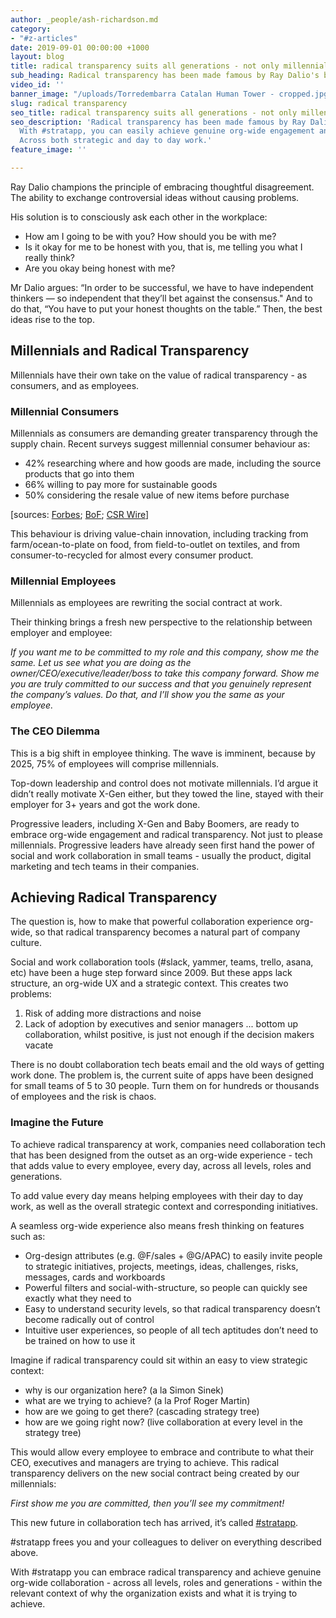 ```yaml
---
author: _people/ash-richardson.md
category:
- "#z-articles"
date: 2019-09-01 00:00:00 +1000
layout: blog
title: radical transparency suits all generations - not only millennials
sub_heading: Radical transparency has been made famous by Ray Dalio's book Principles.
video_id: ''
banner_image: "/uploads/Torredembarra Catalan Human Tower - cropped.jpg"
slug: radical transparency
seo_title: radical transparency suits all generations - not only millennials
seo_description: 'Radical transparency has been made famous by Ray Dalio''s book Principles.
  With #stratapp, you can easily achieve genuine org-wide engagement and radical transparency.
  Across both strategic and day to day work.'
feature_image: ''

---
```

Ray Dalio champions the principle of embracing thoughtful disagreement. The ability to exchange controversial ideas without causing problems.

His solution is to consciously ask each other in the workplace:

* How am I going to be with you? How should you be with me?
* Is it okay for me to be honest with you, that is, me telling you what I really think?
* Are you okay being honest with me?

Mr Dalio argues: “In order to be successful, we have to have independent thinkers — so independent that they’ll bet against the consensus." And to do that, “You have to put your honest thoughts on the table.” Then, the best ideas rise to the top.

## Millennials and Radical Transparency

Millennials have their own take on the value of radical transparency - as consumers, and as employees.

### Millennial Consumers

Millennials as consumers are demanding greater transparency through the supply chain. Recent surveys suggest millennial consumer behaviour as:

* 42% researching where and how goods are made, including the source products that go into them
* 66% willing to pay more for sustainable goods
* 50% considering the resale value of new items before purchase

\[sources: [Forbes](https://www.forbes.com/sites/pamdanziger/2019/05/29/3-ways-millennials-and-gen-z-consumers-are-radically-transforming-the-luxury-market/#a8663ac479fd "Forbes"); [BoF](https://www.businessoffashion.com/articles/intelligence/the-year-ahead-the-case-for-radical-transparency "BoF"); [CSR Wire](https://www.csrwire.com/press_releases/42057-Are-You-Ready-for-the-Honest-Generation- "CSR Wire")\]

This behaviour is driving value-chain innovation, including tracking from farm/ocean-to-plate on food, from field-to-outlet on textiles, and from consumer-to-recycled for almost every consumer product.

### Millennial Employees

Millennials as employees are rewriting the social contract at work.

Their thinking brings a fresh new perspective to the relationship between employer and employee:

_If you want me to be committed to my role and this company, show me the same. Let us see what you are doing as the owner/CEO/executive/leader/boss to take this company forward. Show me you are truly committed to our success and that you genuinely represent the company’s values. Do that, and I’ll show you the same as your employee._

### The CEO Dilemma

This is a big shift in employee thinking. The wave is imminent, because by 2025, 75% of employees will comprise millennials.

Top-down leadership and control does not motivate millennials. I’d argue it didn’t really motivate X-Gen either, but they towed the line, stayed with their employer for 3+ years and got the work done.

Progressive leaders, including X-Gen and Baby Boomers, are ready to embrace org-wide engagement and radical transparency. Not just to please millennials. Progressive leaders have already seen first hand the power of social and work collaboration in small teams - usually the product, digital marketing and tech teams in their companies.

## Achieving Radical Transparency

The question is, how to make that powerful collaboration experience org-wide, so that radical transparency becomes a natural part of company culture.

Social and work collaboration tools (#slack, yammer, teams, trello, asana, etc) have been a huge step forward since 2009. But these apps lack structure, an org-wide UX and a strategic context. This creates two problems:

1. Risk of adding more distractions and noise
2. Lack of adoption by executives and senior managers ... bottom up collaboration, whilst positive, is just not enough if the decision makers vacate

There is no doubt collaboration tech beats email and the old ways of getting work done. The problem is, the current suite of apps have been designed for small teams of 5 to 30 people. Turn them on for hundreds or thousands of employees and the risk is chaos.

### Imagine the Future

To achieve radical transparency at work, companies need collaboration tech that has been designed from the outset as an org-wide experience - tech that adds value to every employee, every day, across all levels, roles and generations.

To add value every day means helping employees with their day to day work, as well as the overall strategic context and corresponding initiatives.

A seamless org-wide experience also means fresh thinking on features such as:

* Org-design attributes (e.g. @F/sales + @G/APAC) to easily invite people to strategic initiatives, projects, meetings, ideas, challenges, risks, messages, cards and workboards
* Powerful filters and social-with-structure, so people can quickly see exactly what they need to
* Easy to understand security levels, so that radical transparency doesn’t become radically out of control
* Intuitive user experiences, so people of all tech aptitudes don’t need to be trained on how to use it

Imagine if radical transparency could sit within an easy to view strategic context:

* why is our organization here? (a la Simon Sinek)
* what are we trying to achieve? (a la Prof Roger Martin)
* how are we going to get there? (cascading strategy tree)
* how are we going right now? (live collaboration at every level in the strategy tree)

This would allow every employee to embrace and contribute to what their CEO, executives and managers are trying to achieve. This radical transparency delivers on the new social contract being created by our millennials:

_First show me you are committed, then you’ll see my commitment!_

This new future in collaboration tech has arrived, it’s called [#stratapp](https://stratapp.ai "#stratapp").

\#stratapp frees you and your colleagues to deliver on everything described above.

With #stratapp you can embrace radical transparency and achieve genuine org-wide collaboration - across all levels, roles and generations - within the relevant context of why the organization exists and what it is trying to achieve.